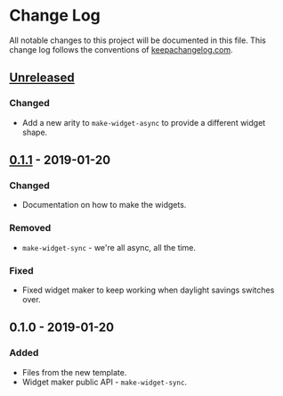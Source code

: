 # Change Log
All notable changes to this project will be documented in this file. This change log follows the conventions of [keepachangelog.com](http://keepachangelog.com/).

## [Unreleased]
### Changed
- Add a new arity to `make-widget-async` to provide a different widget shape.

## [0.1.1] - 2019-01-20
### Changed
- Documentation on how to make the widgets.

### Removed
- `make-widget-sync` - we're all async, all the time.

### Fixed
- Fixed widget maker to keep working when daylight savings switches over.

## 0.1.0 - 2019-01-20
### Added
- Files from the new template.
- Widget maker public API - `make-widget-sync`.

[Unreleased]: https://github.com/your-name/campaign/compare/0.1.1...HEAD
[0.1.1]: https://github.com/your-name/campaign/compare/0.1.0...0.1.1
